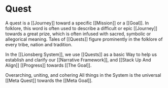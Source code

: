 # Quest

A quest is a [[Journey]] toward a specific [[Mission]] or a [[Goal]]. In folklore, this word is often used to describe a difficult or epic [[Journey]] towards a great prize, which is often infused with sacred, symbolic or allegorical meaning. Tales of [[Quests]] figure prominently in the folklore of every tribe, nation and tradition.  

In the [[Lionsberg System]], we use [[Quests]] as a basic Way to help us establish and clarify our [[Narrative Framework]], and [[Stack Up And Align]] [[Progress]] towards [[The Goal]]. 

Overarching, uniting, and cohering All things in the System is the universal [[Meta Quest]] towards the [[Meta Goal]].  

